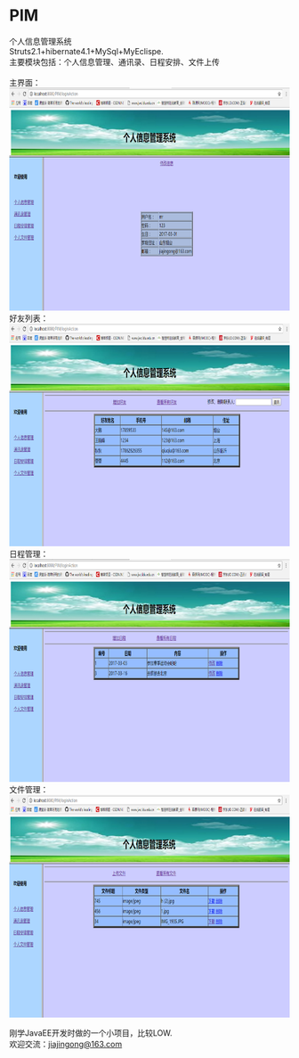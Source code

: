 # PIM
个人信息管理系统 <br>
Struts2.1+hibernate4.1+MySql+MyEclispe.<br>
主要模块包括：个人信息管理、通讯录、日程安排、文件上传<br>
<br>
主界面：<br>
<img width="700px" height="400px" src="https://github.com/jingong/PIM/blob/master/screenshot/main.png" /><br>
好友列表：<br>
<img width="700px" height="400px" src="https://github.com/jingong/PIM/blob/master/screenshot/friend.png" /><br>
日程管理：<br>
<img width="700px" height="400px" src="https://github.com/jingong/PIM/blob/master/screenshot/sch.png" /><br>
文件管理：<br>
<img width="700px" height="400px" src="https://github.com/jingong/PIM/blob/master/screenshot/file.png" /><br>

刚学JavaEE开发时做的一个小项目，比较LOW.<br>
欢迎交流：jiajingong@163.com<br>
